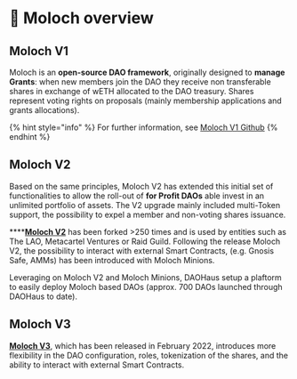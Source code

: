 # 👹 Moloch overview

## Moloch V1

Moloch is an **open-source DAO framework**, originally designed to **manage Grants**: when new members join the DAO they receive non transferable shares in exchange of wETH allocated to the DAO treasury. Shares represent voting rights on proposals (mainly membership applications and grants allocations).

{% hint style="info" %}
For further information, see [Moloch V1 Github](https://github.com/MolochVentures/moloch/tree/minimal-revenue/v1\_contracts)
{% endhint %}

## Moloch V2

Based on the same principles, Moloch V2 has extended this initial set of functionalities to allow the roll-out of **for Profit DAOs** able invest in an unlimited portfolio of assets. The V2 upgrade mainly included multi-Token support, the possibility to expel a member and non-voting shares issuance.

****[**Moloch V2**](https://github.com/MolochVentures/moloch) has been forked >250 times and is used by entities such as The LAO, Metacartel Ventures or Raid Guild. Following the release Moloch V2, the possibility to interact with external Smart Contracts, (e.g. Gnosis Safe, AMMs) has been introduced with Moloch Minions.

Leveraging on Moloch V2 and Moloch Minions, DAOHaus setup a plaftorm to easily deploy Moloch based DAOs (approx. 700 DAOs launched through DAOHaus to date).

## Moloch V3

[**Moloch V3**](https://github.com/Moloch-Mystics/Baal), which has been released in February 2022, introduces more flexibility in the DAO configuration, roles, tokenization of the shares, and the ability to interact with external Smart Contracts.
